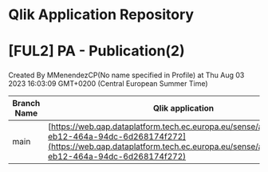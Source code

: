 # Qlik Application Repository 
# [FUL2] PA - Publication(2)
### 
Created By MMenendezCP(No name specified in Profile) at Thu Aug 03 2023 16:03:09 GMT+0200 (Central European Summer Time)

Branch Name|Qlik application
---|---
main|[https://web.qap.dataplatform.tech.ec.europa.eu/sense/app/fa449970-eb12-464a-94dc-6d268174f272](https://web.qap.dataplatform.tech.ec.europa.eu/sense/app/fa449970-eb12-464a-94dc-6d268174f272)
